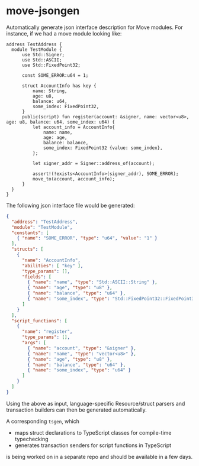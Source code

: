 # move-jsongen

Automatically generate json interface description for Move modules. For instance, if we had a move module looking like:

```move
address TestAddress {
  module TestModule {
      use Std::Signer;
      use Std::ASCII;
      use Std::FixedPoint32;

      const SOME_ERROR:u64 = 1;
      
      struct AccountInfo has key {
          name: String,
          age: u8,
          balance: u64,
          some_index: FixedPoint32,
      }
      public(script) fun register(account: &signer, name: vector<u8>, age: u8, balance: u64, some_index: u64) {
          let account_info = AccountInfo{
              name: name,
              age: age,
              balance: balance,
              some_index: FixedPoint32 {value: some_index},
          };

          let signer_addr = Signer::address_of(account);

          assert!(!exists<AccountInfo>(signer_addr), SOME_ERROR);
          move_to(account, account_info);
      }
  }
}
```

The following json interface file would be generated:

```json
{
  "address": "TestAddress",
  "module": "TestModule",
  "constants": [
    { "name": "SOME_ERROR", "type": "u64", "value": "1" }
  ],
  "structs": [
    {
      "name": "AccountInfo",
      "abilities": [ "key" ],
      "type_params": [],
      "fields": [
        { "name": "name", "type": "Std::ASCII::String" },
        { "name": "age", "type": "u8" },
        { "name": "balance", "type": "u64" },
        { "name": "some_index", "type": "Std::FixedPoint32::FixedPoint32" }
      ]
    }
  ],
  "script_functions": [
    {
      "name": "register",
      "type_params": [],
      "args": [
        { "name": "account", "type": "&signer" },
        { "name": "name", "type": "vector<u8>" },
        { "name": "age", "type": "u8" },
        { "name": "balance", "type": "u64" },
        { "name": "some_index", "type": "u64" }
      ]
    }
  ]
}

```

Using the above as input, language-specific Resource/struct parsers and transaction builders can then be generated 
automatically.

A corresponding `tsgen`, which 
- maps struct declarations to TypeScript classes for compile-time typechecking
- generates transaction senders for script functions in TypeScript 

is being worked on in a separate repo and should be available in a few days.
